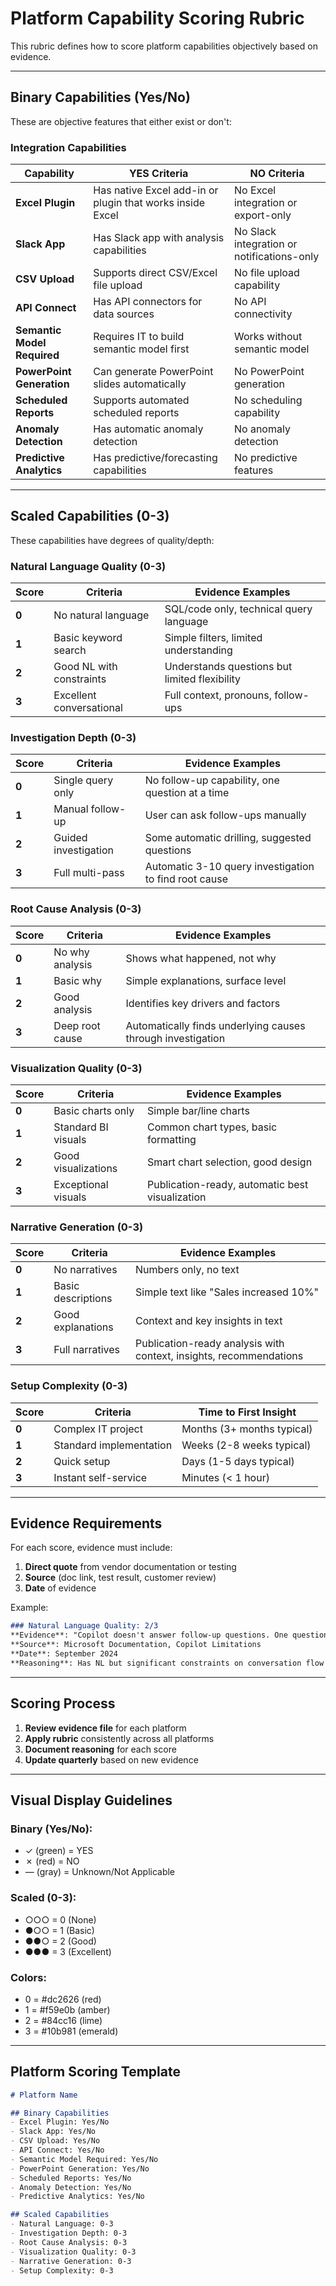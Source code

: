 # Platform Capability Scoring Rubric

This rubric defines how to score platform capabilities objectively based on evidence.

---

## Binary Capabilities (Yes/No)

These are objective features that either exist or don't:

### Integration Capabilities

| Capability | YES Criteria | NO Criteria |
|------------|-------------|------------|
| **Excel Plugin** | Has native Excel add-in or plugin that works inside Excel | No Excel integration or export-only |
| **Slack App** | Has Slack app with analysis capabilities | No Slack integration or notifications-only |
| **CSV Upload** | Supports direct CSV/Excel file upload | No file upload capability |
| **API Connect** | Has API connectors for data sources | No API connectivity |
| **Semantic Model Required** | Requires IT to build semantic model first | Works without semantic model |
| **PowerPoint Generation** | Can generate PowerPoint slides automatically | No PowerPoint generation |
| **Scheduled Reports** | Supports automated scheduled reports | No scheduling capability |
| **Anomaly Detection** | Has automatic anomaly detection | No anomaly detection |
| **Predictive Analytics** | Has predictive/forecasting capabilities | No predictive features |

---

## Scaled Capabilities (0-3)

These capabilities have degrees of quality/depth:

### Natural Language Quality (0-3)

| Score | Criteria | Evidence Examples |
|-------|----------|-------------------|
| **0** | No natural language | SQL/code only, technical query language |
| **1** | Basic keyword search | Simple filters, limited understanding |
| **2** | Good NL with constraints | Understands questions but limited flexibility |
| **3** | Excellent conversational | Full context, pronouns, follow-ups |

### Investigation Depth (0-3)

| Score | Criteria | Evidence Examples |
|-------|----------|-------------------|
| **0** | Single query only | No follow-up capability, one question at a time |
| **1** | Manual follow-up | User can ask follow-ups manually |
| **2** | Guided investigation | Some automatic drilling, suggested questions |
| **3** | Full multi-pass | Automatic 3-10 query investigation to find root cause |

### Root Cause Analysis (0-3)

| Score | Criteria | Evidence Examples |
|-------|----------|-------------------|
| **0** | No why analysis | Shows what happened, not why |
| **1** | Basic why | Simple explanations, surface level |
| **2** | Good analysis | Identifies key drivers and factors |
| **3** | Deep root cause | Automatically finds underlying causes through investigation |

### Visualization Quality (0-3)

| Score | Criteria | Evidence Examples |
|-------|----------|-------------------|
| **0** | Basic charts only | Simple bar/line charts |
| **1** | Standard BI visuals | Common chart types, basic formatting |
| **2** | Good visualizations | Smart chart selection, good design |
| **3** | Exceptional visuals | Publication-ready, automatic best visualization |

### Narrative Generation (0-3)

| Score | Criteria | Evidence Examples |
|-------|----------|-------------------|
| **0** | No narratives | Numbers only, no text |
| **1** | Basic descriptions | Simple text like "Sales increased 10%" |
| **2** | Good explanations | Context and key insights in text |
| **3** | Full narratives | Publication-ready analysis with context, insights, recommendations |

### Setup Complexity (0-3)

| Score | Criteria | Time to First Insight |
|-------|----------|----------------------|
| **0** | Complex IT project | Months (3+ months typical) |
| **1** | Standard implementation | Weeks (2-8 weeks typical) |
| **2** | Quick setup | Days (1-5 days typical) |
| **3** | Instant self-service | Minutes (< 1 hour) |

---

## Evidence Requirements

For each score, evidence must include:
1. **Direct quote** from vendor documentation or testing
2. **Source** (doc link, test result, customer review)
3. **Date** of evidence

Example:
```markdown
### Natural Language Quality: 2/3
**Evidence**: "Copilot doesn't answer follow-up questions. One question at a time"
**Source**: Microsoft Documentation, Copilot Limitations
**Date**: September 2024
**Reasoning**: Has NL but significant constraints on conversation flow
```

---

## Scoring Process

1. **Review evidence file** for each platform
2. **Apply rubric** consistently across all platforms
3. **Document reasoning** for each score
4. **Update quarterly** based on new evidence

---

## Visual Display Guidelines

### Binary (Yes/No):
- ✓ (green) = YES
- ✗ (red) = NO
- — (gray) = Unknown/Not Applicable

### Scaled (0-3):
- ○○○ = 0 (None)
- ●○○ = 1 (Basic)
- ●●○ = 2 (Good)
- ●●● = 3 (Excellent)

### Colors:
- 0 = #dc2626 (red)
- 1 = #f59e0b (amber)
- 2 = #84cc16 (lime)
- 3 = #10b981 (emerald)

---

## Platform Scoring Template

```markdown
# Platform Name

## Binary Capabilities
- Excel Plugin: Yes/No
- Slack App: Yes/No
- CSV Upload: Yes/No
- API Connect: Yes/No
- Semantic Model Required: Yes/No
- PowerPoint Generation: Yes/No
- Scheduled Reports: Yes/No
- Anomaly Detection: Yes/No
- Predictive Analytics: Yes/No

## Scaled Capabilities
- Natural Language: 0-3
- Investigation Depth: 0-3
- Root Cause Analysis: 0-3
- Visualization Quality: 0-3
- Narrative Generation: 0-3
- Setup Complexity: 0-3
```